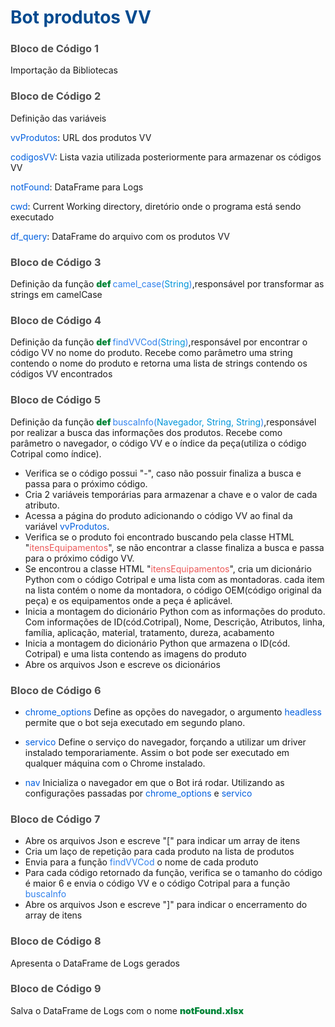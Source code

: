 <h1 style="color: #004A8F;">Bot produtos VV</h1>
<h3 style="color: #4F4F4F;">Bloco de Código 1</h3>
<p>Importação da Bibliotecas</p>
<h3 style="color: #4F4F4F;">Bloco de Código 2</h3>
<p>Definição das variáveis</p>
<p><span style="color: #005FDF;">vvProdutos</span>: URL dos produtos VV</p>
<p><span style="color: #005FDF;">codigosVV</span>: Lista vazia utilizada posteriormente para armazenar os códigos VV</p>
<p><span style="color: #005FDF;">notFound</span>: DataFrame para Logs</p>
<p><span style="color: #005FDF;">cwd</span>: Current Working directory, diretório onde o programa está sendo executado</p>
<p><span style="color: #005FDF;">df_query</span>: DataFrame do arquivo com os produtos VV</p>
<h3 style="color: #4F4F4F;">Bloco de Código 3</h3>
<p>Definição da função <span style="color: #008639;font-weight: 900;">def <span style="color: #2F80ED;font-weight: 400;">camel_case(<span style="color: #0095DA;font-weight: 400;">String</span>)</span></span>,responsável por transformar as strings em camelCase</p>
<h3 style="color: #4F4F4F;">Bloco de Código 4</h3>
<p>Definição da função <span style="color: #008639;font-weight: 900;">def <span style="color: #2F80ED;font-weight: 400;">findVVCod(<span style="color: #0095DA;font-weight: 400;">String</span>)</span></span>,responsável por encontrar o código VV no nome do produto. Recebe como parâmetro uma string contendo o nome do produto e retorna uma lista de strings contendo os códigos VV encontrados</p>
<h3 style="color: #4F4F4F;">Bloco de Código 5</h3>
<p>Definição da função <span style="color: #008639;font-weight: 900;">def <span style="color: #2F80ED;font-weight: 400;">buscaInfo(<span style="color: #0095DA;font-weight: 400;">Navegador, String, String</span>)</span></span>,responsável por realizar a busca das informações dos produtos. Recebe como parâmetro o navegador, o código VV e o índice da peça(utiliza o código Cotripal como índice).</p>
<ul>
    <li>Verifica se o código possui "-", caso não possuir finaliza a busca e passa para o próximo código.</li>
    <li>Cria 2 variáveis temporárias para armazenar a chave e o valor de cada atributo.</li>
    <li>Acessa a página do produto adicionando o código VV ao final da variável <span style="color: #005FDF;">vvProdutos</span>.</li>
    <li>Verifica se o produto foi encontrado buscando pela classe HTML "<span style="color: #EB5757;">itensEquipamentos</span>", se não encontrar a classe finaliza a busca e passa para o próximo código VV.</li>
    <li>Se encontrou a classe HTML "<span style="color: #EB5757;">itensEquipamentos</span>", cria um dicionário Python com o código Cotripal e uma lista com as montadoras. cada item na lista contém o nome da montadora, o código OEM(código original da peça) e os equipamentos onde a peça é aplicável.</li>
    <li>Inicia a montagem do dicionário Python com as informações do produto. Com informações de ID(cód.Cotripal), Nome, Descrição, Atributos, linha, família, aplicação, material, tratamento, dureza, acabamento</li>
    <li>Inicia a montagem do dicionário Python que armazena o ID(cód. Cotripal) e uma lista contendo as imagens do produto</li>
    <li>Abre os arquivos Json e escreve os dicionários</li>
</ul>
<h3 style="color: #4F4F4F;">Bloco de Código 6</h3>
<ul>
    <li><p><span style="color: #005FDF;">chrome_options</span> Define as opções do navegador, o argumento <span style="color: #005FDF;">headless</span> permite que o bot seja executado em segundo plano.</p></li>
    <li><p><span style="color: #005FDF;">servico</span> Define o serviço do navegador, forçando a utilizar um driver instalado temporariamente. Assim o bot pode ser executado em qualquer máquina com o Chrome instalado.</p></li>
    <li><p><span style="color: #005FDF;">nav</span> Inicializa o navegador em que o Bot irá rodar. Utilizando as configurações passadas por <span style="color: #005FDF;">chrome_options</span> e <span style="color: #005FDF;">servico</span></p></li>
</ul>
<h3 style="color: #4F4F4F;">Bloco de Código 7</h3>
<ul>
    <li>Abre os arquivos Json e escreve "[" para indicar um array de itens</li>
    <li>Cria um laço de repetição para cada produto na lista de produtos</li>
    <li>Envia para a função <span style="color: #2F80ED;font-weight: 400;">findVVCod</span> o nome de cada produto</li>
    <li>Para cada código retornado da função, verifica se o tamanho do código é maior 6 e envia o código VV e o código Cotripal para a função <span style="color: #2F80ED;font-weight: 400;">buscaInfo</span></li>
    <li>Abre os arquivos Json e escreve "]" para indicar o encerramento do array de itens</li>
</ul>
<h3 style="color: #4F4F4F;">Bloco de Código 8</h3>
<p>Apresenta o DataFrame de Logs gerados</p>
<h3 style="color: #4F4F4F;">Bloco de Código 9</h3>
<p>Salva o DataFrame de Logs com o nome <span style="color: #008639;font-weight: 900;">notFound.xlsx</span></p>
